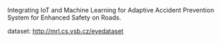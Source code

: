 Integrating IoT and Machine Learning for Adaptive Accident Prevention System for Enhanced Safety on Roads.

dataset: http://mrl.cs.vsb.cz/eyedataset
